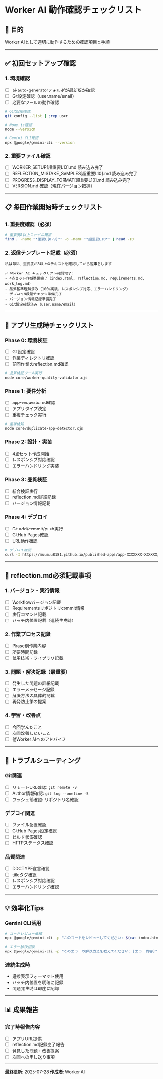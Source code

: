 # Worker AI 動作確認チェックリスト

## 🎯 目的
Worker AIとして適切に動作するための確認項目と手順

---

## ✅ 初回セットアップ確認

### 1. 環境確認
- [ ] ai-auto-generatorフォルダが最新版か確認
- [ ] Git設定確認（user.name/email）
- [ ] 必要なツールの動作確認

```bash
# Git設定確認
git config --list | grep user

# Node.js確認
node --version

# Gemini CLI確認
npx @google/gemini-cli --version
```

### 2. 重要ファイル確認
- [ ] WORKER_SETUP[超重要L10].md 読み込み完了
- [ ] REFLECTION_MISTAKE_SAMPLES[超重要L10].md 読み込み完了
- [ ] PROGRESS_DISPLAY_FORMAT[超重要L10].md 読み込み完了
- [ ] VERSION.md 確認（現在バージョン把握）

---

## 📋 毎回作業開始時チェックリスト

### 1. 重要度確認（必須）
```bash
# 重要度8以上ファイル確認
find . -name "*重要L[8-9]*" -o -name "*超重要L10*" | head -10
```

### 2. 返信テンプレート記載（必須）
```
私は毎回、重要度が8以上のテキストを確認してから返事をします

✅ Worker AI チェックリスト確認完了:
- 4点セット作成準備完了（index.html, reflection.md, requirements.md, work_log.md）
- 品質基準理解済み（100%実装、レスポンシブ対応、エラーハンドリング）
- デプロイ5段階チェック準備完了
- バージョン情報記録準備完了
- Git設定確認済み（user.name/email）
```

---

## 🚀 アプリ生成時チェックリスト

### Phase 0: 環境検証
- [ ] Git設定確認
- [ ] 作業ディレクトリ確認
- [ ] 前回作業のreflection.md確認

```bash
# 品質検証ツール実行
node core/worker-quality-validator.cjs
```

### Phase 1: 要件分析
- [ ] app-requests.md確認
- [ ] アプリタイプ決定
- [ ] 重複チェック実行

```bash
# 重複検知
node core/duplicate-app-detector.cjs
```

### Phase 2: 設計・実装
- [ ] 4点セット作成開始
- [ ] レスポンシブ対応確認
- [ ] エラーハンドリング実装

### Phase 3: 品質検証
- [ ] 統合検証実行
- [ ] reflection.md詳細記録
- [ ] バージョン情報記載

### Phase 4: デプロイ
- [ ] Git add/commit/push実行
- [ ] GitHub Pages確認
- [ ] URL動作確認

```bash
# デプロイ確認
curl -I https://muumuu8181.github.io/published-apps/app-XXXXXXX-XXXXXX/
```

---

## 📝 reflection.md必須記載事項

### 1. バージョン・実行情報
- [ ] Workflowバージョン記載
- [ ] Requirementsリポジトリcommit情報
- [ ] 実行コマンド記載
- [ ] バッチ内位置記載（連続生成時）

### 2. 作業プロセス記録
- [ ] Phase別作業内容
- [ ] 所要時間記録
- [ ] 使用技術・ライブラリ記載

### 3. 問題・解決記録（最重要）
- [ ] 発生した問題の詳細記載
- [ ] エラーメッセージ記録
- [ ] 解決方法の具体的記載
- [ ] 再発防止策の提案

### 4. 学習・改善点
- [ ] 今回学んだこと
- [ ] 次回改善したいこと
- [ ] 他Worker AIへのアドバイス

---

## 🔧 トラブルシューティング

### Git関連
- [ ] リモートURL確認: `git remote -v`
- [ ] Author情報確認: `git log --oneline -5`
- [ ] プッシュ前確認: リポジトリ名確認

### デプロイ関連
- [ ] ファイル配置確認
- [ ] GitHub Pages設定確認
- [ ] ビルド状況確認
- [ ] HTTPステータス確認

### 品質関連
- [ ] DOCTYPE宣言確認
- [ ] titleタグ確認
- [ ] レスポンシブ対応確認
- [ ] エラーハンドリング確認

---

## 💡 効率化Tips

### Gemini CLI活用
```bash
# コードレビュー依頼
npx @google/gemini-cli -p "このコードをレビューしてください: $(cat index.html)"

# エラー解決相談
npx @google/gemini-cli -p "このエラーの解決方法を教えてください: [エラー内容]"
```

### 連続生成時
- 進捗表示フォーマット使用
- バッチ内位置を明確に記録
- 問題発生時は即座に記録

---

## 📊 成果報告

### 完了時報告内容
- [ ] アプリURL提供
- [ ] reflection.md記録完了報告
- [ ] 発見した問題・改善提案
- [ ] 次回への申し送り事項

---

**最終更新**: 2025-07-28
**作成者**: Worker AI